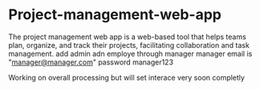 # Project-management-web-app
The project management web app is a web-based tool that helps teams plan, organize, and track their projects, facilitating collaboration and task management.
add admin adn employe through manager 
manager email is "manager@manager.com"
password manager123

Working on overall processing but will set interace very soon completly
